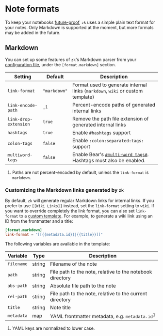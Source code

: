 # Note formats

To keep your notebooks [future-proof](future-proof.md), `zk` uses a simple plain text format for your notes. Only Markdown is supported at the moment, but more formats may be added in the future.

## Markdown

You can set up some features of `zk`'s Markdown parser from your [configuration file](config.md), under the `[format.markdown]` section.

| Setting               | Default         | Description                                                                    |
|-----------------------|-----------------|--------------------------------------------------------------------------------|
| `link-format`         | `"markdown"`    | Format used to generate internal links (`markdown`, `wiki` or custom template) |
| `link-encode-path`    | `-`<sup>1</sup> | Percent-encode paths of generated internal links                               |
| `link-drop-extension` | `true`          | Remove the path file extension of generated internal links                     |
| `hashtags `           | `true`          | Enable `#hashtags` support                                                     |
| `colon-tags`          | `false`         | Enable `:colon:separated:tags:` support                                        |
| `multiword-tags`      | `false`         | Enable Bear's [`#multi-word tags#`][1]. Hashtags must also be enabled.         |

1. Paths are not percent-encoded by default, unless the `link-format` is `markdown`.

[1]: https://blog.bear.app/2017/11/bear-tips-how-to-create-multi-word-tags/

### Customizing the Markdown links generated by `zk`

By default, `zk` will generate regular Markdown links for internal links. If you prefer to use `[[Wiki Links]]` instead, set the `link-format` setting to `wiki`. If you want to override completely the link format, you can also set `link-format` to a [custom template](template.md). For example, to generate a wiki link using an ID from the frontmatter and a title:

```toml
[format.markdown]
link-format = "[[{{metadata.id}}|{{title}}]]"
```

The following variables are available in the template:

| Variable   | Type   | Description                                               |
|------------|--------|-----------------------------------------------------------|
| `filename` | string | Filename of the note                                      |
| `path`     | string | File path to the note, relative to the notebook directory |
| `abs-path` | string | Absolute file path to the note                            |
| `rel-path` | string | File path to the note, relative to the current directory  |
| `title`    | string | Note title                                                |
| `metadata` | map    | YAML frontmatter metadata, e.g. `metadata.id`<sup>1</sup> |

1. YAML keys are normalized to lower case.
